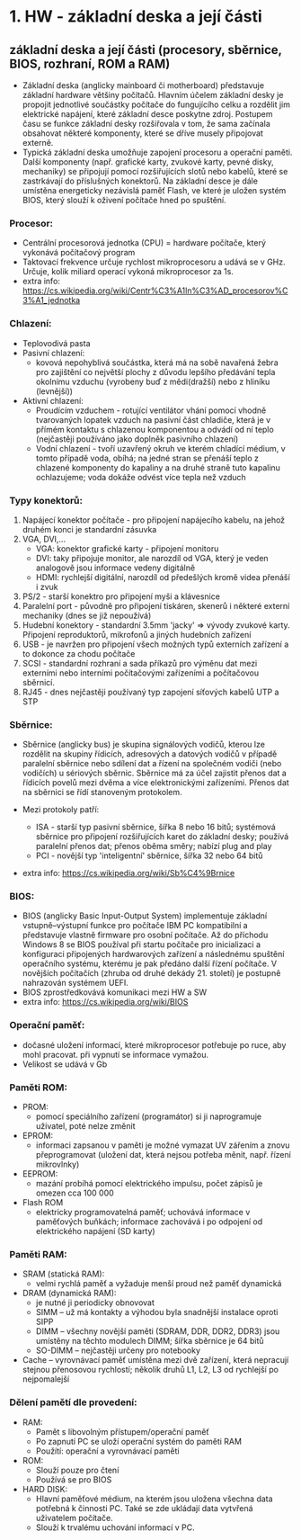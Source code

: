 # 1. HW - základní deska a její části


## základní deska a její části (procesory, sběrnice, BIOS, rozhraní, ROM a RAM)


- Základní deska (anglicky mainboard či motherboard) 
představuje základní hardware většiny počítačů. Hlavním 
účelem základní desky je propojit jednotlivé součástky počítače 
do fungujícího celku a rozdělit jim elektrické napájení, které základní 
desce poskytne zdroj. Postupem času se funkce základní desky rozšiřovala 
v tom, že sama začínala obsahovat některé komponenty, které se dříve musely 
připojovat externě.
- Typická základní deska umožňuje zapojení procesoru a operační paměti. 
Další komponenty (např. grafické karty, zvukové karty, pevné disky, mechaniky) 
se připojují pomocí rozšiřujících slotů nebo kabelů, které se zastrkávají do 
příslušných konektorů. Na základní desce je dále umístěna energeticky nezávislá 
paměť Flash, ve které je uložen systém BIOS, který slouží k oživení počítače hned 
po spuštění.

### Procesor:

- Centrální procesorová jednotka (CPU) = hardware počítače, který vykonává 
počítačový program
- Taktovací frekvence určuje rychlost mikroprocesoru a udává se v GHz. Určuje, 
kolik miliard operací vykoná mikroprocesor za 1s. 
- extra info: https://cs.wikipedia.org/wiki/Centr%C3%A1ln%C3%AD_procesorov%C3%A1_jednotka

### Chlazení:
- Teplovodivá pasta
- Pasivní chlazení:
    - kovová nepohyblivá součástka, která má na sobě navařená žebra pro zajištění co největší plochy z důvodu lepšího předávání tepla okolnímu vzduchu (vyrobeny buď z mědi(dražší) nebo z hliníku (levnější))
- Aktivní chlazení:
    - Proudícím vzduchem - rotující ventilátor vhání pomocí vhodně tvarovaných lopatek vzduch na pasivní část chladiče, která je v přímém kontaktu s chlazenou komponentou a odvádí od ní teplo (nejčastěji používáno jako doplněk pasivního chlazení)
    - Vodní chlazení - tvoří uzavřený okruh ve kterém chladící médium, v tomto případě voda, obíhá; na jedné stran se přenáší teplo z chlazené komponenty do kapaliny a na druhé straně tuto kapalinu ochlazujeme; voda dokáže odvést více tepla než vzduch

### Typy konektorů:
1. Napájecí konektor počítače - pro připojení napájecího kabelu, na jehož druhém konci je standardní zásuvka 
2. VGA, DVI,... 
    - VGA: konektor grafické karty - připojení monitoru
    - DVI: taky připojuje monitor, ale narozdíl od VGA, který je veden analogově jsou informace vedeny 
    digitálně
    - HDMI: rychlejší digitální, narozdíl od předešlých kromě videa přenáší i zvuk 
3. PS/2 - starší konektro pro připojení myši a klávesnice 
4. Paralelní port - původně pro připojení tiskáren, skenerů i některé externí mechaniky (dnes se již nepoužívá)
5. Hudební konektory - standardní 3.5mm 'jacky' => vývody zvukové karty. Připojení reproduktorů, mikrofonů a 
jiných hudebních zařízení 
6. USB - je navržen pro připojení všech možných typů externích zařízení a  to dokonce za chodu počítače
7. SCSI - standardní rozhraní a sada příkazů pro výměnu dat mezi externími nebo interními počítačovými 
zařízeními a počítačovou sběrnicí.
8. RJ45 - dnes nejčastěji používaný typ zapojení síťových kabelů UTP a STP 

### Sběrnice:

- Sběrnice (anglicky bus) je skupina signálových vodičů,
kterou lze rozdělit na skupiny řídicích, adresových a
datových vodičů v případě paralelní sběrnice nebo sdílení
dat a řízení na společném vodiči (nebo vodičích) u sériových
sběrnic. Sběrnice má za účel zajistit přenos dat a řídicích
povelů mezi dvěma a více elektronickými zařízeními. Přenos
dat na sběrnici se řídí stanoveným protokolem.
- Mezi protokoly patří: 
    - ISA - starší typ pasivní sběrnice, šířka 8 nebo 16 bitů; systémová sběrnice pro připojení rozšiřujících karet do základní desky; používá paralelní přenos dat; přenos oběma směry; nabízí plug and play
    - PCI - novější typ 'inteligentní' sběrnice, šířka 32 nebo 64 bitů

- extra info: https://cs.wikipedia.org/wiki/Sb%C4%9Brnice

### BIOS:

- BIOS (anglicky Basic Input-Output System) 
implementuje základní vstupně–výstupní 
funkce pro počítače IBM PC kompatibilní a 
představuje vlastně firmware pro osobní počítače. 
Až do příchodu Windows 8 se BIOS používal při startu 
počítače pro inicializaci a konfiguraci připojených 
hardwarových zařízení a následnému spuštění operačního 
systému, kterému je pak předáno další řízení počítače. 
V novějších počítačích (zhruba od druhé dekády 21. století) 
je postupně nahrazován systémem UEFI.
- BIOS zprostředkovává komunikaci mezi HW a SW
- extra info: https://cs.wikipedia.org/wiki/BIOS

### Operační paměť: 

- dočasné uložení informací, které mikroprocesor potřebuje po ruce, aby 
mohl pracovat. při vypnutí se informace vymažou. 
- Velikost se udává v Gb

### Paměti ROM:
- PROM:
    - pomocí speciálního zařízení (programátor) si ji naprogramuje uživatel, poté nelze změnit
- EPROM:
    - informaci zapsanou v paměti je možné vymazat UV zářením a znovu přeprogramovat (uložení dat, která nejsou potřeba měnit, např. řízení mikrovlnky)
- EEPROM:
    - mazání probíhá pomocí elektrického impulsu, počet zápisů je omezen cca 100 000
- Flash ROM
    - elektricky programovatelná paměť; uchovává informace v paměťových buňkách; informace zachovává i po odpojení od elektrického napájení (SD karty)

### Paměti RAM:
- SRAM (statická RAM):
    - velmi rychlá paměť a  vyžaduje menší proud než paměť dynamická
- DRAM (dynamická RAM):
    - je nutné ji periodicky obnovovat
    - SIMM – už má kontakty a výhodou byla snadnější instalace oproti SIPP
    - DIMM – všechny novější paměti (SDRAM, DDR, DDR2, DDR3) jsou umístěny na těchto modulech DIMM; šířka sběrnice je 64 bitů
    - SO-DIMM – nejčastěji určeny pro notebooky
- Cache – vyrovnávací paměť umístěna mezi dvě zařízení, která nepracují stejnou přenosovou rychlostí; několik druhů L1, L2, L3 od rychlejší po nejpomalejší


### Dělení pamětí dle provedení: 
- RAM: 
    - Pamět s libovolným přístupem/operační paměť 
    - Po zapnutí PC se uloží operační systém do paměti RAM 
    - Použítí: operační a vyrovnávací paměti 
- ROM: 
    - Slouží pouze pro čtení
    - Používá se pro BIOS
- HARD DISK: 
    - Hlavní paměťové médium, na kterém jsou uložena všechna data potřebná 
    k činnosti PC. Také se zde ukládají data vytvřená uživatelem počítače.
    - Slouží k trvalému uchování informací v PC.
